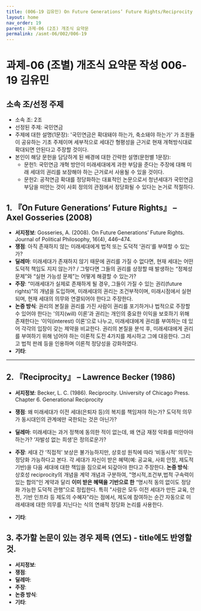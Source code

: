 ```yaml
---
title: (006-19 김유민) On Future Generations’ Future Rights/Reciprocity
layout: home
nav_order: 19
parent: 과제-06 (2조) 개조식 요약문
permalink: /asmt-06/002/006-19
---
```


# 과제-06 (조별) 개조식 요약문 작성 006-19 김유민

## 소속 조/선정 주제

- 소속 조: 2조
- 선정된 주제: 국민연금
- 주제에 대한 설명(1문장): '국민연금은 확대돼야 하는가, 축소돼야 하는가' 가 조원들이 공유하는 기초 주제이며 세부적으로 세대간 형평성을 근거로 현재 개혁방식대로 확대되면 안된다고 주장할 것이다.
- 본인이 해당 문헌을 담당하게 된 배경에 대한 간략한 설명(문헌별 1문장):  
  - 문헌1: 국민연금 개혁 방안이 미래세대에게 과한 부담을 준다는 주장에 대해 미래 세대의 권리를 보장해야 하는 근거로서 사용될 수 있을 것이다.
  - 문헌2: 공적연금 확대를 정당화하는 대표적인 논문으로서 청년세대가 국민연금 부담을 떠안는 것이 사회 정의의 관점에서 정당화될 수 있다는 논거로 적절하다.

## 1. 『On Future Generations’ Future Rights』 – Axel Gosseries (2008)

- **서지정보**: Gosseries, A. (2008). On Future Generations’ Future Rights. Journal of Political Philosophy, 16(4), 446–474.
- **쟁점**: 아직 존재하지 않는 미래세대에게 법적 또는 도덕적 ‘권리’를 부여할 수 있는가?
- **딜레마**: 미래세대가 존재하지 않기 때문에 권리를 가질 수 없다면, 현재 세대는 어떤 도덕적 책임도 지지 않는가? / 그렇다면 그들의 권리를 상정할 때 발생하는 “정체성 문제”와 “실현 가능성 문제”는 어떻게 해결할 수 있는가?
- **주장**: “미래세대가 실제로 존재하게 될 경우, 그들이 가질 수 있는 권리(future rights)”의 개념을 도입하며, 미래세대의 권리는 조건부적이며, 미래시점에서 실현되며, 현재 세대의 의무와 연결되어야 한다고 주장한다.
- **논증 방식**: 권리의 본질을 권리를 가진 사람이 권리를 포기하거나 법적으로 주장할 수 있어야 한다는 '의지(will) 이론’과 권리는 개인의 중요한 이익을 보호하기 위해 존재한다는 ‘이익(interest) 이론’으로 나누고, 미래세대에게 권리를 부여하는 데 있어 각각의 입장이 갖는 제약을 비교한다. 권리의 본질을 분석 후, 미래세대에게 권리를 부여하기 위해 넘어야 하는 이론적 도전 4가지를 제시하고 그에 대응한다. 그리고 법적 판례 등을 인용하며 이론적 정당성을 강화하였다.
- **기타**: 

---

## 2. 『Reciprocity』 – Lawrence Becker (1986)

- **서지정보**: Becker, L. C. (1986). Reciprocity. University of Chicago Press. Chapter 6. Generational Reciprocity
- **쟁점**: 왜 미래세대가 이전 세대(은퇴자 등)의 복지를 책임져야 하는가? 도덕적 의무가 동시대인의 관계에만 국한되는 것은 아닌가?
- **딜레마**: 미래세대는 과거 정책에 동의한 적이 없는데, 왜 연금 재정 악화를 떠안아야 하는가? ‘자발성 없는 희생’은 정의로운가?
- **주장**: 세대 간 ‘직접적’ 보상은 불가능하지만, 상호성 원칙에 따라 ‘비동시적’ 의무는 정당화 가능하다고 본다. 각 세대가 자신이 받은 혜택(예: 공교육, 사회 안정, 제도적 기반)을 다음 세대에 대한 책임을 짐으로써 되갚아야 한다고 주장한다.
**논증 방식**: 상호성 reciprocity의 개념을 계약 개념과 구분하여, "명시적,조건부,법적 구속력이 있는 합의"인 계약과 달리 **이미 받은 혜택을 기반으로 한** “명시적 동의 없이도 정당화 가능한 도덕적 관행”으로 정립한다. 특히 "사람은 모두 이전 세대가 만든 교육, 안전, 기반 인프라 등 제도의 수혜자"라는 점에서, 제도에 참여하는 순간 자동으로 미래세대에 대한 의무를 지닌다는 식의 연쇄적 정당화 논리를 사용한다.

- **기타**: 

## 3. 추가할 논문이 있는 경우 제목 (연도) - title에도 반영할 것.

- **서지정보**: 
- **쟁점**: 
- **딜레마**: 
- **주장**:   
- **논증 방식**: 
- **기타**: 